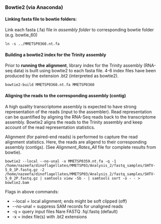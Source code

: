 ### Bowtie2 (via Anaconda)

#### Linking fasta file to bowtie folders:

Link each fasta (.fa) file in *assembly folder* to corresponding bowtie folder (e.g. bowtie_60)
```
ln -s ../MMETSP0360.nt.fa
```

#### Building a bowtie2 index for the Trinity assembly

Prior to **running the alignment**, library index for the Trinity assembly (RNA-seq data) is built using bowtie2 to each fasta file. 4-6 index files have been produced by the extension .bt2 (interpreted as bowtie2).

```
bowtie2-build MMETSP0360.nt.fa MMETSP0360
```
#### Aligning the reads to the corresponding assembly (contig)

A high quality transcriptome assembly is expected to have strong representation of the reads (input to the assembler). Read representation can be quantified by aligning the RNA-Seq reads back to the transcriptome assembly. Bowtie2 aligns the reads to the Trinity assembly and keep account of the read representation statistics.

Alignment (for paired-end reads) is performed to capture the read alignment statistics. Here, the reads are aligend to their corresponding assembly (contigs). (See *Alignment_Rates_All* file for complete results from bowtie).

```
bowtie2 --local --no-unal -x MMETSP0359.nt.fa -q -1 /home/nazeefa/dinoflagellates/MMETSP03/Analysis_2/fastq_samples/SHTV-5_0_1P.fastq.gz -2 /home/nazeefa/dinoflagellates/MMETSP03/Analysis_2/fastq_samples/SHTV-5_0_2P.fastq.gz | samtools view -Sb - | samtools sort -o - - > bowtie2.bam
```
Flags in above commands:

* --local = local alignment; ends might be soft clipped (off)
* --no-unal = suppress SAM records for unaligned reads
* -q = query input files Nare FASTQ .fq/.fastq (default)
* -x = index file(s) with .bt2 extensions
